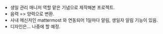* 생일 관리 매니저 역할 맡은 기념으로 제작해본 프로젝트.
* 음력 => 양력으로 변환.
* 사내 메신저인 mattermost 와 연동되어 1일마다 알림, 생일자 알림 기능이 있음.
* 디자인은... 나중에 할 예정.